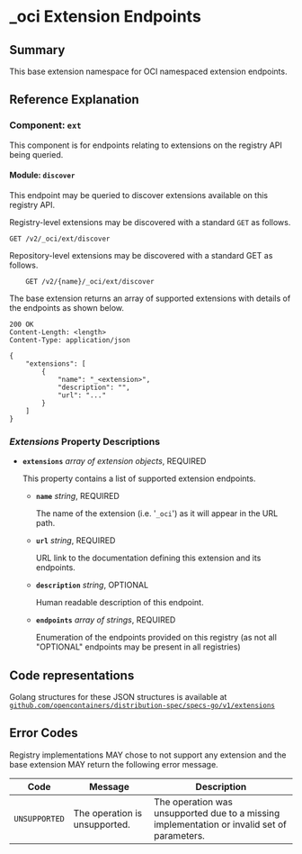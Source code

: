 # _oci Extension Endpoints

## Summary

This base extension namespace for OCI namespaced extension endpoints.

## Reference Explanation

### Component: `ext`

This component is for endpoints relating to extensions on the registry API being queried.

#### Module: `discover`

This endpoint may be queried to discover extensions available on this registry API.

Registry-level extensions may be discovered with a standard `GET` as follows.

```HTTP
GET /v2/_oci/ext/discover
```

Repository-level extensions may be discovered with a standard GET as follows.

```HTTP
    GET /v2/{name}/_oci/ext/discover
```

The base extension returns an array of supported extensions with details of the endpoints as shown below.

```HTTP
200 OK
Content-Length: <length>
Content-Type: application/json

{
    "extensions": [
        {
            "name": "_<extension>",
            "description": "",
            "url": "..."
        }
    ]    
}
```

### *Extensions* Property Descriptions

- **`extensions`** *array of extension objects*, REQUIRED

  This property contains a list of supported extension endpoints.

  - **`name`** *string*, REQUIRED

    The name of the extension (i.e. '`_oci`') as it will appear in the URL path.

  - **`url`** *string*, REQUIRED

    URL link to the documentation defining this extension and its endpoints.

  - **`description`** *string*, OPTIONAL

    Human readable description of this endpoint.

  - **`endpoints`** *array of strings*, REQUIRED

    Enumeration of the endpoints provided on this registry (as not all "OPTIONAL" endpoints may be present in all registries)

## Code representations

Golang structures for these JSON structures is available at [`github.com/opencontainers/distribution-spec/specs-go/v1/extensions`](https://github.com/opencontainers/distribution-spec/tree/main/specs-go/v1/extensions/)

## Error Codes

Registry implementations MAY chose to not support any extension and the base extension MAY return the following error message.

| Code          | Message                       | Description                                                                                 |
|---------------|-------------------------------|---------------------------------------------------------------------------------------------|
| `UNSUPPORTED` | The operation is unsupported. | The operation was unsupported due to a missing implementation or invalid set of parameters. |
